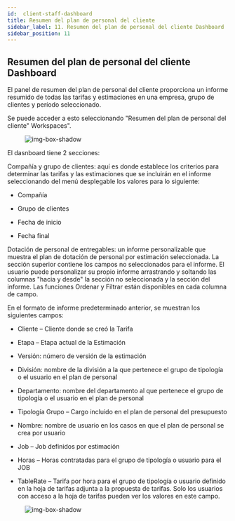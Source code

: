 ```yaml
---
id:  client-staff-dashboard
title: Resumen del plan de personal del cliente
sidebar_label: 11. Resumen del plan de personal del cliente Dashboard
sidebar_position: 11
---
```



## Resumen del plan de personal del cliente Dashboard

El panel de resumen del plan de personal del cliente proporciona un informe resumido de todas las tarifas y estimaciones en una empresa, grupo de clientes y período seleccionado.

Se puede acceder a esto seleccionando "Resumen del plan de personal del cliente" Workspaces".


<figure>

![img-box-shadow](/img/university/dashboards/client-staff-summary-dashboard/university-client-staff-summary-1.png)
<figcaption></figcaption>
</figure>


El dasnboard tiene 2 secciones:

Compañía y grupo de clientes: aquí es donde establece los criterios para determinar las tarifas y las estimaciones que se incluirán en el informe seleccionando del menú desplegable los valores para lo siguiente:


- Compañía

- Grupo de clientes

- Fecha de inicio

- Fecha final

Dotación de personal de entregables: un informe personalizable que muestra el plan de dotación de personal por estimación seleccionada. La sección superior contiene los campos no seleccionados para el informe. El usuario puede personalizar su propio informe arrastrando y soltando las columnas "hacia y desde" la sección no seleccionada y la sección del informe. Las funciones Ordenar y Filtrar están disponibles en cada columna de campo.

En el formato de informe predeterminado anterior, se muestran los siguientes campos:

- Cliente – Cliente donde se creó la Tarifa

- Etapa – Etapa actual de la Estimación

- Versión: número de versión de la estimación

- División: nombre de la división a la que pertenece el grupo de tipología o el usuario en el plan de personal

- Departamento: nombre del departamento al que pertenece el grupo de tipología o el usuario en el plan de personal

- Tipología Grupo – Cargo incluido en el plan de personal del presupuesto

- Nombre: nombre de usuario en los casos en que el plan de personal se crea por usuario

- Job – Job definidos por estimación

- Horas – Horas contratadas para el grupo de tipología o usuario para el JOB

- TableRate – Tarifa por hora para el grupo de tipología o usuario definido en la hoja de tarifas adjunta a la propuesta de tarifas. Solo los usuarios con acceso a la hoja de tarifas pueden ver los valores en este campo.

<figure>

![img-box-shadow](/img/university/dashboards/client-staff-summary-dashboard/university-client-staff-summary-2.png)
<figcaption></figcaption>
</figure>
